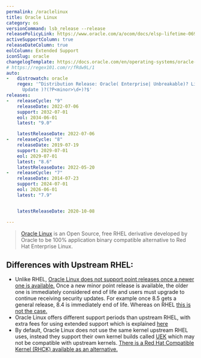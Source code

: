 ```yaml
---
permalink: /oraclelinux
title: Oracle Linux
category: os
versionCommand: lsb_release --release
releasePolicyLink: https://www.oracle.com/a/ocom/docs/elsp-lifetime-069338.pdf
activeSupportColumn: true
releaseDateColumn: true
eolColumn: Extended Support
iconSlug: oracle
changelogTemplate: https://docs.oracle.com/en/operating-systems/oracle-linux/__RELEASE_CYCLE__/relnotes__LATEST__/
# https://regex101.com/r/fRdw9L/1
auto:
-   distrowatch: oracle
    regex: '^Distribution Release: Oracle( Enterprise| Unbreakable)? Linux R?(?P<major>\d)(-U|\.|
      Update )?(?P<minor>\d+)?$'
releases:
-   releaseCycle: "9"
    releaseDate: 2022-07-06
    support: 2032-07-01
    eol: 2034-06-01
    latest: "9.0"

    latestReleaseDate: 2022-07-06
-   releaseCycle: "8"
    releaseDate: 2019-07-19
    support: 2029-07-01
    eol: 2029-07-01
    latest: "8.6"
    latestReleaseDate: 2022-05-20
-   releaseCycle: "7"
    releaseDate: 2014-07-23
    support: 2024-07-01
    eol: 2026-06-01
    latest: "7.9"


    latestReleaseDate: 2020-10-08

---
```


> [Oracle Linux](https://www.oracle.com/linux/) is an Open Source, free RHEL derivative developed by Oracle to be 100% application binary compatible alternative to Red Hat Enterprise Linux.

## Differences with Upstream RHEL:

 - Unlike RHEL, [Oracle Linux does not support point releases once a newer one is available.](https://community.oracle.com/tech/apps-infra/discussion/4481998/what-is-the-lifecycle-of-oracle-linux-for-minor-releases) Once a new minor point release is available, the older one is immediately considered end of life and users must upgrade to continue receiving security updates. For example once 8.5 gets a general release, 8.4 is immediately end of life. Whereas on RHEL [this is not the case.](https://access.redhat.com/articles/rhel-eus)
 - Oracle Linux offers different support periods than upstream RHEL, with extra fees for using extended support which is explained [here](https://www.oracle.com/a/ocom/docs/oracle-linux-extended-support-oct2020.pdf)
 - By default, Oracle Linux does not use the same kernel upstream RHEL uses, instead they support their own kernel builds called [UEK](https://docs.oracle.com/en/operating-systems/uek/) which may not be compatible with upstream kernels. [There is a Red Hat Compatible Kernel (RHCK) available as an alternative.](https://community.oracle.com/tech/apps-infra/discussion/4467791/oracle-linux-how-to-change-default-kernel)
